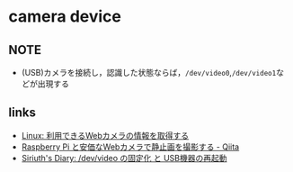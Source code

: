 # camera device

## NOTE
* (USB)カメラを接続し，認識した状態ならば，`/dev/video0`,`/dev/video1`などが出現する

## links
* [Linux: 利用できるWebカメラの情報を取得する]( https://leico.github.io/TechnicalNote/Linux/webcam-usage )
* [Raspberry Pi と安価なWebカメラで静止画を撮影する \- Qiita]( https://qiita.com/nara256/items/e4dd4f36df449a0a82e2 )
* [Siriuth's Diary: /dev/video の固定化 と USB機器の再起動]( http://siriuth.blogspot.com/2015/10/devvideo-usb.html )
